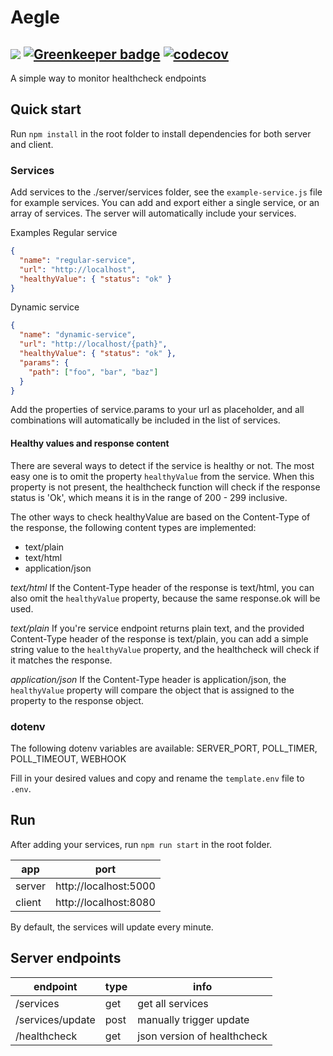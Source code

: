 # Aegle

![](https://github.com/marcelblijleven/aegle/workflows/server-ci/badge.svg) [![Greenkeeper badge](https://badges.greenkeeper.io/marcelblijleven/aegle.svg)](https://greenkeeper.io/) [![codecov](https://codecov.io/gh/marcelblijleven/aegle/branch/master/graph/badge.svg)](https://codecov.io/gh/marcelblijleven/aegle)
---
A simple way to monitor healthcheck endpoints

## Quick start
Run `npm install` in the root folder to install dependencies for both server and client.

### Services
Add services to the ./server/services folder, see the `example-service.js` file for example services. You can add and export either a single service, or an array of services. The server will automatically include your services.

Examples
Regular service
```json
{
  "name": "regular-service",
  "url": "http://localhost",
  "healthyValue": { "status": "ok" }
}
```

Dynamic service
```json
{
  "name": "dynamic-service",
  "url": "http://localhost/{path}",
  "healthyValue": { "status": "ok" },
  "params": {
    "path": ["foo", "bar", "baz"]
  }
}
```

Add the properties of service.params to your url as placeholder, and all combinations will automatically be included in the list of services.

#### Healthy values and response content
There are several ways to detect if the service is healthy or not. The most easy one is to omit the property `healthyValue` from the service. When this property is not present, the healthcheck function will check if the response status is 'Ok', which means it is in the range of 200 - 299 inclusive.

The other ways to check healthyValue are based on the Content-Type of the response, the following content types are implemented:
* text/plain
* text/html
* application/json

*text/html*
If the Content-Type header of the response is text/html, you can also omit the `healthyValue` property, because the same response.ok will be used.

*text/plain*
If you're service endpoint returns plain text, and the provided Content-Type header of the response is text/plain, you can add a simple string value to the `healthyValue` property, and the healthcheck will check if it matches the response.

*application/json*
If the Content-Type header is application/json, the `healthyValue` property will compare the object that is assigned to the property to the response object.

### dotenv
The following dotenv variables are available: SERVER_PORT, POLL_TIMER, POLL_TIMEOUT, WEBHOOK

Fill in your desired values and copy and rename the `template.env` file to `.env`.

## Run
After adding your services, run `npm run start` in the root folder.

| app    | port |
|--------|------|
| server | http://localhost:5000 |
| client | http://localhost:8080 |

By default, the services will update every minute.

## Server endpoints
| endpoint         | type | info                        |
|------------------|------|-----------------------------|
| /services        | get  | get all services            |
| /services/update | post | manually trigger update     |
| /healthcheck     | get  | json version of healthcheck |
